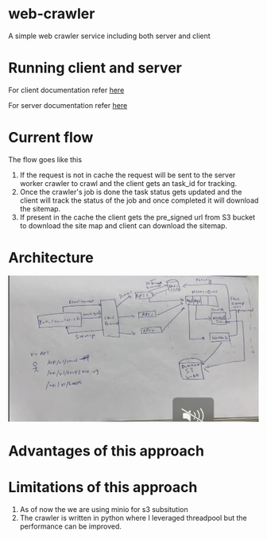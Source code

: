 # web-crawler
A simple web crawler service including both server and client


# Running client and server

For client documentation refer [here](./client/README.md)

For server documentation refer [here](./server/README.md)

# Current flow

The flow goes like this

1. If the request is not in cache the request will be sent to the server worker crawler to crawl and the client gets an task_id for tracking.
2. Once the crawler's job is done the task status gets updated and the client will track the status of the job and once completed it will download the sitemap.
3. If present in the cache the client gets the pre_signed url from S3 bucket to download the site map and client can download the sitemap.

# Architecture
![Alt text](./Archi.png "Archite")

# Advantages of this approach


# Limitations of this approach

1. As of now the we are using minio for s3 subsitution
2. The crawler is written in python where I leveraged threadpool but the performance can be improved.
